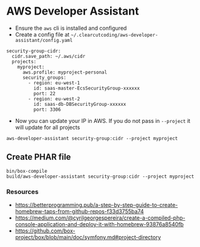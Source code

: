 # AWS Developer Assistant

- Ensure the `aws` cli is installed and configured
- Create a config file at `~/.clearcutcoding/aws-developer-assistant/config.yaml`

```
security-group-cidr:
  cidr.save_path: ~/.aws/cidr
  projects:
    myproject:
      aws.profile: myproject-personal
      security_groups:
        - region: eu-west-1
          id: saas-master-EcsSecurityGroup-xxxxxx
          port: 22
        - region: eu-west-2
          id: saas-db-DBSecurityGroup-xxxxxx
          port: 3306
```
- Now you can update your IP in AWS.  If you do not pass in `--project` it will update for all projects

```
aws-developer-assistant security-group:cidr --project myproject
```

## Create PHAR file

```
bin/box-compile
build/aws-developer-assistant security-group:cidr --project myproject
```

### Resources

- https://betterprogramming.pub/a-step-by-step-guide-to-create-homebrew-taps-from-github-repos-f33d3755ba74
- https://medium.com/@cyrilgeorgespereira/create-a-compiled-php-console-application-and-deploy-it-with-homebrew-93876a8540fb
- https://github.com/box-project/box/blob/main/doc/symfony.md#project-directory

